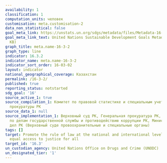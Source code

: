 ```yaml
---
availability: 1
classification: 1
computation_units: человек
customisation: meta.customisation-2
data_non_statistical: false
goal_meta_link: https://unstats.un.org/sdgs/metadata/files/Metadata-16-03-02.pdf
goal_meta_link_text: United Nations Sustainable Development Goals Metadata (PDF 209
  KB)
graph_title: meta.name-16-3-2
graph_type: line
indicator: 16.3.2
indicator_name: meta.name-16-3-2
indicator_sort_order: 16-03-02
layout: indicator
national_geographical_coverage: Казахстан
permalink: /16-3-2/
published: true
reporting_status: notstarted
sdg_goal: '16'
source_active_1: true
source_compilation_1: Комитет по правовой статистике и специальным учетам Генеральной
  прокуратуры РК
source_data_1: null
source_implementation_1: Верховный суд РК, Генеральная прокуратура РК, Агентство РК
  по делам государственной службы и противодействию коррупции РК, Министерство внутренних
  дел РК (Верховный суде провоохранительные и специальные органы)
tags: []
target: Promote the rule of law at the national and international levels and ensure
  equal access to justice for all
target_id: '16.3'
un_custodian_agency: United Nations Office on Drugs and Crime (UNODC)
un_designated_tier: '1'
---
```

